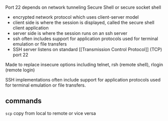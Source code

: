 Port 22
depends on network tunneling
Secure Shell or secure socket shell
- encrypted network protocol which uses client-server model
- client side is where the session is displayed, called the secure shell client application
- server side is where the session runs on an ssh server
- ssh often includes support for application protocols used for terminal emulation or file transfers
- SSH server listens on standard [[Transmission Control Protocol]] (TCP) port 22

Made to replace insecure options including telnet, rsh (remote shell), rlogin (remote login)

SSH implementations often include support for application protocols used for terminal emulation or file transfers.


## commands

`scp`
copy from local to remote or vice versa

